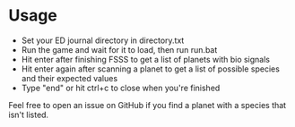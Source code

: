 # Usage
- Set your ED journal directory in directory.txt
- Run the game and wait for it to load, then run run.bat
- Hit enter after finishing FSSS to get a list of planets with bio signals
- Hit enter again after scanning a planet to get a list of possible species and their expected values
- Type "end" or hit ctrl+c to close when you're finished

Feel free to open an issue on GitHub if you find a planet with a species that isn't listed.
